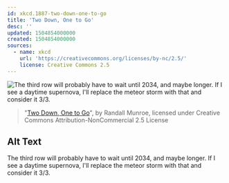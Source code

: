 ```yaml
---
id: xkcd.1887-two-down-one-to-go
title: 'Two Down, One to Go'
desc: ''
updated: 1504854000000
created: 1504854000000
sources:
  - name: xkcd
    url: 'https://creativecommons.org/licenses/by-nc/2.5/'
    license: Creative Commons 2.5
---
```

![The third row will probably have to wait until 2034, and maybe longer. If I see a daytime supernova, I'll replace the meteor storm with that and consider it 3/3.](https://imgs.xkcd.com/comics/two_down_one_to_go.png)
> "[Two Down, One to Go](https://xkcd.com/1887/)", by Randall Munroe, licensed under Creative Commons Attribution-NonCommercial 2.5 License

## Alt Text
The third row will probably have to wait until 2034, and maybe longer. If I see a daytime supernova, I'll replace the meteor storm with that and consider it 3/3.
